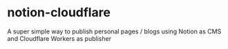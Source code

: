 # notion-cloudflare
A super simple way to publish personal pages / blogs using Notion as CMS and Cloudflare Workers as publisher
